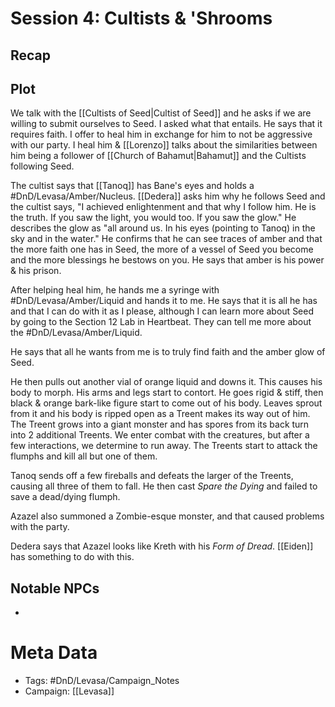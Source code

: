 # Session 4: Cultists & 'Shrooms
## Recap
## Plot
We talk with the [[Cultists of Seed|Cultist of Seed]] and he asks if we are willing to submit ourselves to Seed. I asked what that entails. He says that it requires faith. I offer to heal him in exchange for him to not be aggressive with our party. I heal him & [[Lorenzo]] talks about the similarities between him being a follower of [[Church of Bahamut|Bahamut]] and the Cultists following Seed.

The cultist says that [[Tanoq]] has Bane's eyes and holds a #DnD/Levasa/Amber/Nucleus. [[Dedera]] asks him why he follows Seed and the cultist says, "I achieved enlightenment and that why I follow him. He is the truth. If you saw the light, you would too. If you saw the glow." He describes the glow as "all around us. In his eyes (pointing to Tanoq) in the sky and in the water." He confirms that he can see traces of amber and that the more faith one has in Seed, the more of a vessel of Seed you become and the more blessings he bestows on you. He says that amber is his power & his prison. 

After helping heal him, he hands me a syringe with #DnD/Levasa/Amber/Liquid and hands it to me. He says that it is all he has and that I can do with it as I please, although I can learn more about Seed by going to the Section 12 Lab in Heartbeat. They can tell me more about the #DnD/Levasa/Amber/Liquid. 

He says that all he wants from me is to truly find faith and the amber glow of Seed. 

He then pulls out another vial of orange liquid and downs it. This causes his body to morph. His arms and legs start to contort. He goes rigid & stiff, then black & orange bark-like figure start to come out of his body. Leaves sprout from it and his body is ripped open as a Treent makes its way out of him. The Treent grows into a giant monster and has spores from its back turn into 2 additional Treents. We enter combat with the creatures, but after a few interactions, we determine to run away. The Treents start to attack the flumphs and kill all but one of them.

Tanoq sends off a few fireballs and defeats the larger of the Treents, causing all three of them to fall. He then cast _Spare the Dying_ and failed to save a dead/dying flumph. 

Azazel also summoned a Zombie-esque monster, and that caused problems with the party. 

Dedera says that Azazel looks like Kreth with his _Form of Dread_. [[Eiden]] has something to do with this. 

## Notable NPCs
- 
# Meta Data
- Tags: #DnD/Levasa/Campaign_Notes 
- Campaign: [[Levasa]]
